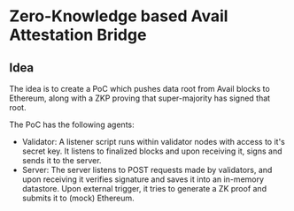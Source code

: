 # Zero-Knowledge based Avail Attestation Bridge

## Idea
The idea is to create a PoC which pushes data root from Avail blocks to Ethereum, along with a ZKP proving that super-majority has signed that root. 

The PoC has the following agents:
- Validator: A listener script runs within validator nodes with access to it's secret key. It listens to finalized blocks and upon receiving it, signs and sends it to the server. 
- Server: The server listens to POST requests made by validators, and upon receiving it verifies signature and saves it into an in-memory datastore. Upon external trigger, it tries to generate a ZK proof and submits it to (mock) Ethereum. 

